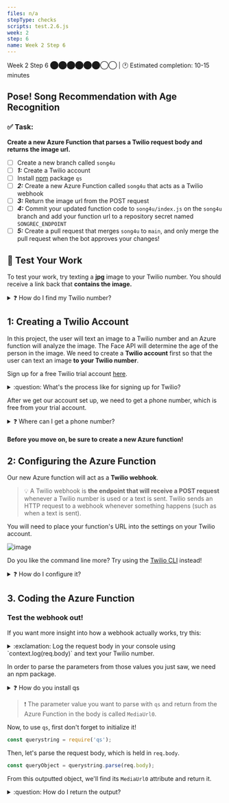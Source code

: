 ```yaml
---
files: n/a
stepType: checks
scripts: test.2.6.js
week: 2
step: 6
name: Week 2 Step 6
---
```


Week 2 Step 6 ⬤⬤⬤⬤⬤⬤◯◯ | 🕐 Estimated completion: 10-15 minutes

## Pose! Song Recommendation with Age Recognition

### ✅ Task:
**Create a new Azure Function that parses a Twilio request body and returns the image url.**
- [ ] Create a new branch called `song4u`
- [ ] ***1:*** Create a Twilio account
- [ ] Install [npm](https://www.npmjs.com/package/qs) package `qs`
- [ ] ***2:*** Create a new Azure Function called `song4u` that acts as a Twilio webhook
- [ ] ***3:*** Return the image url from the POST request
- [ ] ***4:*** Commit your updated function code to `song4u/index.js` on the `song4u` branch and add your function url to a repository secret named `SONGREC_ENDPOINT`
- [ ] ***5:*** Create a pull request that merges `song4u` to `main`, and only merge the pull request when the bot approves your changes! 

## 🚧 Test Your Work

To test your work, try texting a **jpg** image to your Twilio number. You should receive a link back that **contains the image.**

<details>
<summary>❓ How do I find my Twilio number?</summary>

See your [phone numbers](https://www.twilio.com/console/phone-numbers/incoming).

</details>

## 1: Creating a Twilio Account
In this project, the user will text an image to a Twilio number and an Azure function will analyze the image. The Face API will determine the age of the person in the image. We need to create a **Twilio account** first so that the user can text an image **to your Twilio number**.

Sign up for a free Twilio trial account [here](https://www.twilio.com/try-twilio). 

<details>
<summary>:question: What's the process like for signing up for Twilio?</summary>

- When you sign up, you'll be asked to verify your personal phone number. This helps Twilio verify your identity and also allows you to send test messages to your phone from your Twilio account while in trial mode.

- Once you verify your number, you'll be asked a series of questions to customize your experience.

- Once you finish the onboarding flow, you'll arrive at your project dashboard in the Twilio Console. This is where you'll be able to access your Account SID, authentication token, find a Twilio phone number, and more.

Learn more about it [here](https://www.twilio.com/docs/usage/tutorials/how-to-use-your-free-trial-account)!

</details>

After we get our account set up, we need to get a phone number, which is free from your trial account.

<details>
<summary>❓ Where can I get a phone number?</summary>

1. [Create a new project](https://support.twilio.com/hc/en-us/articles/360011177133-View-and-Create-New-Projects-in-Twilio-Console) on Twilio.

2. [Add a brand new number](https://www.twilio.com/docs/usage/tutorials/how-to-use-your-free-trial-account#get-your-first-twilio-phone-number) for your Twilio project, which will be used to send texts to users. Save this to use for later.
</details>


#### Before you move on, be sure to create a **new Azure function**!

## 2: Configuring the Azure Function
Our new Azure function will act as a **Twilio webhook**.

> :bulb: A Twilio webhook is **the endpoint that will receive a POST request** whenever a Twilio number is used or a text is sent. Twilio sends an HTTP request to a webhook whenever something happens (such as when a text is sent).

You will need to place your function's URL into the settings on your Twilio account.

![image](https://user-images.githubusercontent.com/49426183/120208692-a0d4c380-c1e2-11eb-85fa-ed8463d1da43.png)

Do you like the command line more? Try using the [Twilio CLI](https://www.twilio.com/docs/twilio-cli/examples) instead!
<details>
<summary>❓ How do I configure it?</summary>
</br>

1. Go to the [Twilio Console's Numbers page](https://www.twilio.com/console/phone-numbers/incoming)

![image](https://user-images.githubusercontent.com/49426183/120208171-06748000-c1e2-11eb-91a7-06c427967d46.png)

2. Click on the phone number you'd like to modify

3. Scroll down to the Messaging section and the "A MESSAGE COMES IN" option.

4. Paste in your Azure Function URL. Make sure to click `Save` afterwards!!

![image](https://user-images.githubusercontent.com/49426183/120208692-a0d4c380-c1e2-11eb-85fa-ed8463d1da43.png)
</details>

## 3. Coding the Azure Function

### Test the webhook out!
If you want more insight into how a webhook actually works, try this:
<details>
<summary>:exclamation: Log the request body in your console using `context.log(req.body)` and text your Twilio number.</summary>

Using this code:
```js
module.exports = async function (context, req) {
    const reqbody = req.body
    context.log(reqbody)

    context.res = {
        // status: 200, /* Defaults to 200 */
        body: reqbody
    };
}
```

You might get something like this:
```
ToCountry=US&MediaContentType0=image%2Fjpeg&ToState=MI&SmsMessageSid=MM0fe83458b74a1f626eb0da4685ab28b5&NumMedia=1......
```
</details>

In order to parse the parameters from those values you just saw, we need an npm package.
<details>
<summary>❓ How do you install qs</summary>
</br>

We need to install the npm package `qs`. This package parses **query strings**, and we will use it to parse the SMS sent by the user to the Twilio number so we can access the image sent in the text.

> 💡 You only need to use `npm init -y` if you are installing npm packages for the first time on an Function App!

As we did when we installed `parse-multipart`, we need to enter `npm init -y` (which initializes the package.json files) before we can install `qs`: <br><br>
<img width="339" alt="Screen Shot 2021-05-30 at 7 11 28 PM" src="https://user-images.githubusercontent.com/70852990/120124978-c4692100-c184-11eb-86d9-0f4471c073e0.png">

Now we can install `qs` by entering `npm install qs`: <br><br>
<img width="1120" alt="Screen Shot 2021-05-30 at 8 23 18 PM" src="https://user-images.githubusercontent.com/70852990/120125008-e1055900-c184-11eb-9c92-7b70d5891397.png">

<br>
</details>

> :exclamation: The parameter value you want to parse with `qs` and return from the Azure Function in the body is called `MediaUrl0`.

Now, to use `qs`, first don't forget to initialize it!
```js
const querystring = require('qs');
```
Then, let's parse the request body, which is held in `req.body`.
```js
const queryObject = querystring.parse(req.body);
```

From this outputted object, we'll find its `MediaUrl0` attribute and return it.

<details>
<summary>:question: How do I return the output?</summary>

```js
context.res = {
   body: queryObject.MediaUrl0
};
```

</details>
